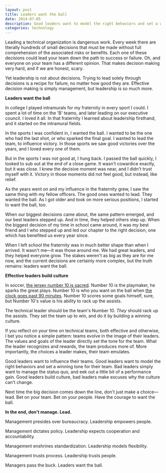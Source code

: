 ```yaml
---
layout: post
title: Leaders want the ball
date: 2014-07-05
description: Good leaders want to model the right behaviors and set a winning tone for their team. Bad leaders simply want to manage the status quo, and eek out a little bit of a performance gain. Good leaders build culture, bad leaders make excuses why the culture can't change.
categories: technology
---
```

Leading a technical organization is dangerous work. Every week there are literally hundreds of small decisions that must be made without full comprehension of the associated risks or benefits. Each one of these decisions could lead your team down the path to success or failure. Oh, and everyone on your team has a different opinion. That makes decision making very hard, and if we are honest, scary.

Yet leadership is not about decisions. Trying to lead solely through decisions is a recipe for failure, no matter how good they are. Effective decision making is simply management, but leadership is so much more.

**Leaders want the ball**

In college I played intramurals for my fraternity in every sport I could. I spent a lot of time on the 'B' teams, and later leading on our executive council. I loved it all. In that fraternity I learned about leadership firsthand, and it started on the intramural fields.

In the sports I was confident in, I wanted the ball. I wanted to be the one who had the last shot, or who sparked the final goal. I wanted to lead the team, to influence victory. In those sports we saw good victories over the years, and I loved every one of them.

But in the sports I was not good at, I hung back. I passed the ball quickly, I looked to sub out at the end of a close game. It wasn't cowardice exactly, but it was close. I knew the decisive moment was near, and I didn't trust myself with it. Victory in those moments did not feel good, but instead, like relief.

As the years went on and my influence in the fraternity grew, I saw the same thing with my fellow officers. The good ones wanted to lead. They wanted the ball. As I got older and took on more serious positions, I started to want the ball, too.

When our biggest decisions came about, the same pattern emerged, and our best leaders stepped up. And in time, they helped others step up. When the biggest decision of my time in school came around, it was my best friend and I who stepped up and led our chapter to the right decision, one which has benefited us every year since.

When I left school the fraternity was in much better shape than when I arrived. It wasn't me—it was those around me. We had great leaders, and they helped everyone grow. The stakes weren't as big as they are for me now, and the current decisions are certainly more complex, but the truth remains: leaders want the ball.

**Effective leaders build culture**

In soccer, [the jersey number 10 is sacred](http://www.businessinsider.com/why-greatest-soccer-players-wear-10-2014-6). Number 10 is the playmaker, he sparks the great plays. Number 10 is who you want on the ball when [the clock goes past 90 minutes](http://www.washingtonpost.com/news/fancy-stats/wp/2014/06/12/stoppage-time-in-soccer-how-it-works-and-what-it-means/). Number 10 scores some goals himself, sure, but Number 10's value is his ability to rack up the assists.

The technical leader should be the team's Number 10.  *They* should rack up the assists. They set the team up to win, and do it by building a winning culture.

If you reflect on your time on technical teams, both effective and otherwise, I bet you notice a simple pattern: teams evolve in the image of their leaders. The values and goals of the leader directly set the tone for the team. What the leader recognizes and rewards, the team produces more of. More importantly, the choices a leader makes, their team emulates.

Good leaders want to influence their teams. Good leaders want to model the right behaviors and set a winning tone for their team. Bad leaders simply want to manage the status quo, and eek out a little bit of a performance gain. Good leaders build culture, bad leaders make excuses why the culture can't change.

Next time the big decision comes down the line, don't just make a choice—lead. Bet on your team. Bet on your people. Have the courage to want the ball.

**In the end, don't manage. Lead.**

Management presides over bureaucracy. Leadership empowers people.

Management dictates policy. Leadership expects cooperation and accountability.

Management enshrines standardization. Leadership models flexibility.

Management trusts process. Leadership trusts people.

Managers pass the buck. Leaders want the ball.
